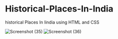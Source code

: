 # Historical-Places-In-India

historical Places In Iindia using HTML and CSS

![Screenshot (35)](https://user-images.githubusercontent.com/96944858/197002117-efe44089-d5f2-4b6d-8a1a-b45548e7d7a2.png)
![Screenshot (36)](https://user-images.githubusercontent.com/96944858/197002134-e11087c1-c0ab-4b30-9399-bd0cd373b06b.png)
